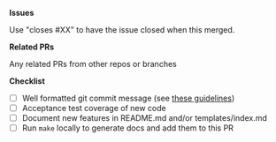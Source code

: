 **Issues**

Use "closes #XX" to have the issue closed when this merged.

**Related PRs**

Any related PRs from other repos or branches

**Checklist**
- [ ] Well formatted git commit message (see [these guidelines](https://chris.beams.io/posts/git-commit/))
- [ ] Acceptance test coverage of new code
- [ ] Document new features in README.md and/or templates/index.md
- [ ] Run `make` locally to generate docs and add them to this PR
